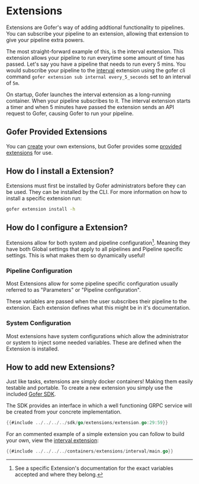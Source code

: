 # Extensions

Extensions are Gofer's way of adding addtional functionality to pipelines. You can subscribe your pipeline to an extension, allowing that extension to give your pipeline extra powers.

The most straight-forward example of this, is the interval extension. This extension allows your pipeline to run everytime some amount of time has passed. Let's say you have a pipeline that needs to run every 5 mins. You would subscribe your pipeline to the [interval](./provided/interval.md) extension using the gofer cli command `gofer extension sub internal every_5_seconds` set to an interval of `5m`.

On startup, Gofer launches the interval extension as a long-running container. When your pipeline subscribes to it. The interval extension starts a timer and when 5 minutes have passed the extension sends an API request to Gofer, causing Gofer to run your pipeline.

## Gofer Provided Extensions

You can [create](#how-to-add-new-extensions) your own extensions, but Gofer provides some [provided extensions](./provided/index.html) for use.

## How do I install a Extension?

Extensions must first be installed by Gofer administrators before they can be used. They can be installed by the CLI. For more information on how to install a specific extension run:

```bash
gofer extension install -h
```

## How do I configure a Extension?

Extensions allow for both system and pipeline configuration[^1]. Meaning they have both Global settings that apply to all pipelines
and Pipeline specific settings. This is what makes them so dynamically useful!

### Pipeline Configuration

Most Extensions allow for some pipeline specific configuration usually referred to as "Parameters" or "Pipeline configuration".

These variables are passed when the user subscribes their pipeline to the extension. Each extension defines what this might be
in it's documentation.

### System Configuration

Most extensions have system configurations which allow the administrator or system to inject some needed variables. These are defined when the Extension is installed.

[^1]: See a specific Extension's documentation for the exact variables accepted and where they belong.

## How to add new Extensions?

Just like tasks, extensions are simply docker containers! Making them easily testable and portable. To create a new extension you simply use the included [Gofer SDK](https://pkg.go.dev/github.com/clintjedwards/gofer/sdk).

The SDK provides an interface in which a well functioning GRPC service will be created from your concrete implementation.

```go
{{#include ../../../../sdk/go/extensions/extension.go:29:59}}
```

For an commented example of a simple extension you can follow to build your own, view the [interval extension](https://github.com/clintjedwards/gofer/tree/main/containers/extensions/interval):

```go
{{#include ../../../../containers/extensions/interval/main.go}}
```
